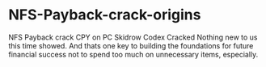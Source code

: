# NFS-Payback-crack-origins
NFS Payback crack CPY on PC Skidrow Codex Cracked Nothing new to us this time showed. And thats one key to building the foundations for future financial success not to spend too much on unnecessary items, especially.
